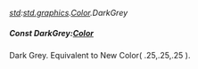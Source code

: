 _[std](../../modules/std/std-module.md):[std.graphics](../../modules/std/std-graphics.md).[Color](../../modules/std/std-graphics-color.md).DarkGrey_
##### Const DarkGrey:[Color](../../modules/std/std-graphics-color.md)
Dark Grey. Equivalent to New Color( .25,.25,.25 ).
